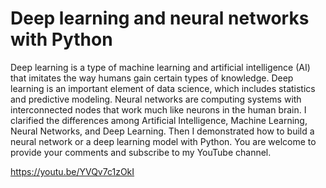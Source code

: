 # Deep learning and neural networks with Python

Deep learning is a type of machine learning and artificial intelligence (AI) that imitates the way humans gain certain types of knowledge.
Deep learning is an important element of data science, which includes statistics and predictive modeling.
Neural networks are computing systems with interconnected nodes that work much like neurons in the human brain.
I clarified the differences among Artificial Intelligence, Machine Learning, Neural Networks, and Deep Learning.
Then I demonstrated how to build a neural network or a deep learning model with Python.
You are welcome to provide your comments and subscribe to my YouTube channel.

https://youtu.be/YVQv7c1zOkI
